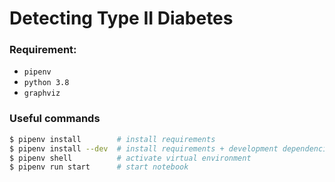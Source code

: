 # Detecting Type II Diabetes

### Requirement:

- `pipenv`
- `python 3.8`
- `graphviz`

### Useful commands

```bash
$ pipenv install        # install requirements
$ pipenv install --dev  # install requirements + development dependencies
$ pipenv shell          # activate virtual environment
$ pipenv run start      # start notebook
```
